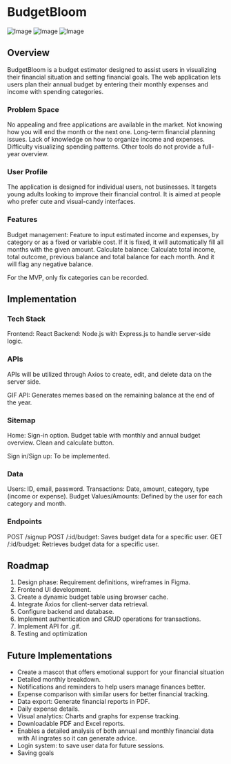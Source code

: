 # BudgetBloom

![Image](https://github.com/user-attachments/assets/d967a446-1cac-4184-8580-d4326f567ad8)
![Image](https://github.com/user-attachments/assets/55ce8d0c-ab10-4fd8-8df7-31e62703e4de)
![Image](https://github.com/user-attachments/assets/880e3417-125c-4738-927e-81fdcfb6ddf4)

## Overview

BudgetBloom is a budget estimator designed to assist users in visualizing their financial situation and setting financial goals. The web application lets users plan their annual budget by entering their monthly expenses and income with spending categories.

### Problem Space

No appealing and free applications are available in the market.
Not knowing how you will end the month or the next one.
Long-term financial planning issues.
Lack of knowledge on how to organize income and expenses.
Difficulty visualizing spending patterns.
Other tools do not provide a full-year overview.

### User Profile

The application is designed for individual users, not businesses.
It targets young adults looking to improve their financial control.
It is aimed at people who prefer cute and visual-candy interfaces.

### Features

Budget management: Feature to input estimated income and expenses, by category or as a fixed or variable cost. If it is fixed, it will automatically fill all months with the given amount.
Calculate balance: Calculate total income, total outcome, previous balance and total balance for each month. And it will flag any negative balance.

For the MVP, only fix categories can be recorded.

## Implementation

### Tech Stack

Frontend: React 
Backend: Node.js with Express.js to handle server-side logic.

### APIs

APIs will be utilized through Axios to create, edit, and delete data on the server side.

GIF API: Generates memes based on the remaining balance at the end of the year.

### Sitemap

Home:
    Sign-in option.
    Budget table with monthly and annual budget overview.
    Clean and calculate button.

Sign in/Sign up: To be implemented.

### Data

Users: ID, email, password.
Transactions: Date, amount, category, type (income or expense).
Budget Values/Amounts: Defined by the user for each category and month.

### Endpoints

POST /signup
POST /:id/budget: Saves budget data for a specific user.
GET /:id/budget: Retrieves budget data for a specific user.


## Roadmap

1. Design phase: Requirement definitions, wireframes in Figma.
2. Frontend UI development.
3. Create a dynamic budget table using browser cache.
4. Integrate Axios for client-server data retrieval.
5. Configure backend and database.
6. Implement authentication and CRUD operations for transactions.
7. Implement API for .gif.
8. Testing and optimization

## Future Implementations

- Create a mascot that offers emotional support for your financial situation
- Detailed monthly breakdown.
- Notifications and reminders to help users manage finances better.
- Expense comparison with similar users for better financial tracking.
- Data export: Generate financial reports in PDF.
- Daily expense details.
- Visual analytics: Charts and graphs for expense tracking.
- Downloadable PDF and Excel reports.
- Enables a detailed analysis of both annual and monthly financial data with AI ingrates so it can generate advice.
- Login system: to save user data for future sessions.
- Saving goals 
